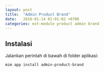 ```yaml
---
layout: post
title:  "Admin Product Brand"
date:   2016-01-14 01:01:02 +0700
categories: ext-module product admin brand
---
```


## Instalasi

Jalankan perintah di bawah di folder aplikasi:

```
mim app install admin-product-brand
```
